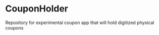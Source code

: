 CouponHolder
============

Repository for experimental coupon app that will hold digitized physical coupons
